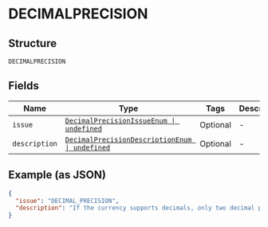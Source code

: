 
# DECIMALPRECISION

## Structure

`DECIMALPRECISION`

## Fields

| Name | Type | Tags | Description |
|  --- | --- | --- | --- |
| `issue` | [`DecimalPrecisionIssueEnum \| undefined`](../../doc/models/decimal-precision-issue-enum.md) | Optional | - |
| `description` | [`DecimalPrecisionDescriptionEnum \| undefined`](../../doc/models/decimal-precision-description-enum.md) | Optional | - |

## Example (as JSON)

```json
{
  "issue": "DECIMAL_PRECISION",
  "description": "If the currency supports decimals, only two decimal place precision is supported."
}
```

